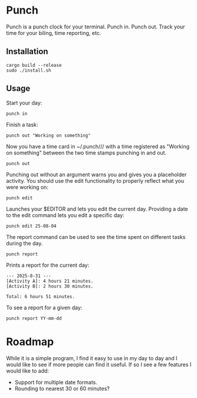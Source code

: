 # Punch

Punch is a punch clock for your terminal. Punch in. Punch out. Track your time for your biling, time reporting, etc.
## Installation

```
cargo build --release
sudo ./install.sh
```

## Usage

Start your day:

```
punch in
```

Finish a task:

```
punch out "Working on something"
```

Now you have a time card in ~/.punch/<YEAR>/<MONTH>/<YY-mm-dd> with a time registered as "Working on something" between the two time stamps punching in and out.

```
punch out
```

Punching out without an argument warns you and gives you a placeholder activity. You should use the edit functionality to properly reflect what you were working on:

```
punch edit
```

Launches your $EDITOR and lets you edit the current day.
Providing a date to the edit command lets you edit a specific day:

```
punch edit 25-08-04
```

The report command can be used to see the time spent on different tasks during the day.

```
punch report
```
Prints a report for the current day:
```
--- 2025-8-31 ---
[Activity A]: 4 hours 21 minutes.
[Activity B]: 2 hours 30 minutes.

Total: 6 hours 51 minutes.
```

To see a report for a given day:
```
punch report YY-mm-dd
```


# Roadmap
While it is a simple program, I find it easy to use in my day to day and I would like to see if more people can find it useful. If so I see a few features I would like to add:
* Support for multiple date formats.
* Rounding to nearest 30 or 60 minutes?
